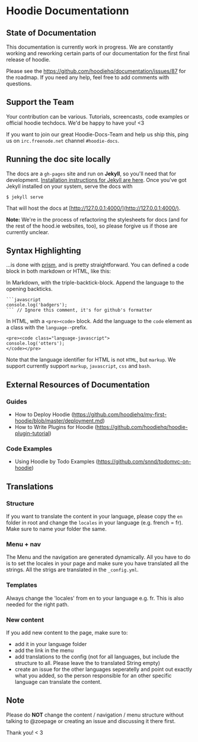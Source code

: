 Hoodie Documentationn
=============

## State of Documentation
This documentation is currently work in progress. We are constantly working and reworking certain parts of our documentation for the first final release of hoodie.

Please see the https://github.com/hoodiehq/documentation/issues/87 for the roadmap.
If you need any help, feel free to add comments with questions.

## Support the Team

Your contribution can be various. Tutorials, screencasts, code examples or official hoodie techdocs. We'd be happy to have you! <3

If you want to join our great Hoodie-Docs-Team and help us ship this, ping us on `irc.freenode.net` channel `#hoodie-docs`.

## Running the doc site locally

The docs are a `gh-pages` site and run on **Jekyll**, so you'll need that for development. [Installation instructions for Jekyll are here](http://jekyllrb.com/docs/installation/). Once you've got Jekyll installed on your system, serve the docs with

```$ jekyll serve```

That will host the docs at [http://127.0.0.1:4000/](http://127.0.0.1:4000/). 

**Note:** We're in the process of refactoring the stylesheets for docs (and for the rest of the hood.ie websites, too), so please forgive us if those are currently unclear.  

## Syntax Highlighting

…is done with [prism](http://prismjs.com/), and is pretty straightforward. You can defined a code block in both markdown or HTML, like this:

In Markdown, with the triple-backtick-block. Append the language to the opening backticks.
```
```javascript
console.log('badgers');
``` // Ignore this comment, it's for github's formatter
```

In HTML, with a `<pre><code>` block. Add the language to the `code` element as a class with the `language-`-prefix.
```
<pre><code class="language-javascript">
console.log('otters');
</code></pre>
```

Note that the language identifier for HTML is not `HTML`, but `markup`. We support currently support `markup`, `javascript`, `css` and `bash`. 

## External Resources of Documentation

### Guides

* How to Deploy Hoodie (https://github.com/hoodiehq/my-first-hoodie/blob/master/deployment.md)
* How to Write Plugins for Hoodie (https://github.com/hoodiehq/hoodie-plugin-tutorial)

### Code Examples

* Using Hoodie by Todo Examples (https://github.com/snnd/todomvc-on-hoodie)


## Translations

### Structure
If you want to translate the content in your language, please copy the `en` folder in root and change the `locales` in your language (e.g. french = fr). Make sure to name your folder the same. 

### Menu + nav
The Menu and the navigation are generated dynamically. All you have to do is to set the locales in your page and make sure you have translated all the strings. All the strigs are translated in the `_config.yml`.

### Templates
Always change the 'locales' from en to your language e.g. fr. This is also needed for the right path.

### New content
If you add new content to the page, make sure to: 
- add it in your language folder
- add the link in the menu 
- add translations to the config (not for all languages, but include the structure to all. Please leave the to translated String empty)
- create an issue for the other languages seperatelly and point out exactly what you added, so the person responsible for an other specific language can translate the content.

## Note

Please do **NOT** change the content / navigation / menu structure without talking to @zoepage or creating an issue and discussing it there first.

Thank you! &lt; 3

